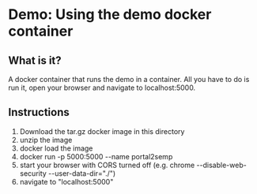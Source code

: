# Demo: Using the demo docker container

## What is it?

A docker container that runs the demo in a container.  All you have to do is run it, open your browser and navigate to localhost:5000.

## Instructions

1. Download the tar.gz docker image in this directory
2. unzip the image
3. docker load the image
4. docker run -p 5000:5000 --name <container-name> portal2semp
5. start your browser with CORS turned off (e.g. chrome --disable-web-security --user-data-dir="./")
6. navigate to "localhost:5000"
